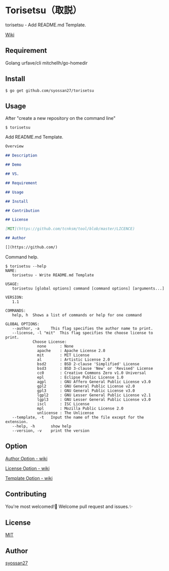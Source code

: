 # Torisetsu（取説）
torisetsu - Add README.md Template.

[Wiki](https://github.com/syossan27/torisetsu/wiki)

## Requirement
Golang
urfave/cli
mitchellh/go-homedir

## Install
````
$ go get github.com/syossan27/torisetsu
````

## Usage
After "create a new repository on the command line"

````
$ torisetsu
````

Add README.md Template.

````README.md
Overview

## Description

## Demo

## VS.

## Requirement

## Usage

## Install

## Contribution

## License

[MIT](https://github.com/tcnksm/tool/blob/master/LICENCE)

## Author

[](https://github.com/)
````

Command help.

````
$ torisetsu --help   
NAME:
   torisetsu - Write README.md Template

USAGE:
   torisetsu [global options] command [command options] [arguments...]

VERSION:
   1.1

COMMANDS:
   help, h	Shows a list of commands or help for one command

GLOBAL OPTIONS:
   --author, -a 	This flag specifies the author name to print.
   --license, -l "mit"	This flag specifies the choose license to print.
			Choose License:
			  none		: None
			  apache	: Apache License 2.0
			  mit		: MIT License
			  al		: Artistic License 2.0
			  bsd2		: BSD 2-clause 'Simplified' License
			  bsd3		: BSD 3-clause 'New' or 'Revised' License
			  cc0		: Creative Commons Zero v1.0 Universal
			  epl		: Eclipse Public License 1.0
			  agpl		: GNU Affero General Public License v3.0
			  gpl2		: GNU General Public License v2.0
			  gpl3		: GNU General Public License v3.0
			  lgpl2		: GNU Lesser General Public License v2.1
			  lgpl3		: GNU Lesser General Public License v3.0
			  iscl		: ISC License
			  mpl		: Mozilla Public License 2.0
			  unlicense	: The Unlicense
   --template, -t 	Input the name of the file except for the extension.
   --help, -h		show help
   --version, -v	print the version
````

## Option

[Author Option - wiki](https://github.com/syossan27/torisetsu/wiki/author)

[License Option - wiki](https://github.com/syossan27/torisetsu/wiki/license)

[Template Option - wiki](https://github.com/syossan27/torisetsu/wiki/template)

## Contributing

You're most welcomed!💓
Welcome pull request and issues.✨

## License

[MIT](https://github.com/tcnksm/tool/blob/master/LICENCE)

## Author

[syossan27](https://github.com/syossan27)
